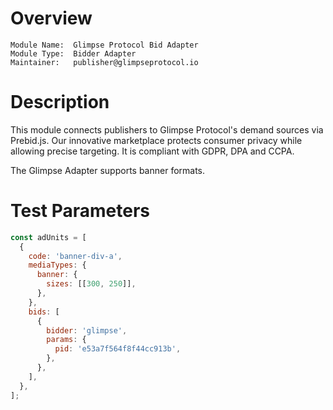 # Overview

```
Module Name:  Glimpse Protocol Bid Adapter
Module Type:  Bidder Adapter
Maintainer:   publisher@glimpseprotocol.io
```

# Description

This module connects publishers to Glimpse Protocol's demand sources via Prebid.js. Our innovative marketplace protects
consumer privacy while allowing precise targeting. It is compliant with GDPR, DPA and CCPA.

The Glimpse Adapter supports banner formats.

# Test Parameters

```javascript
const adUnits = [
  {
    code: 'banner-div-a',
    mediaTypes: {
      banner: {
        sizes: [[300, 250]],
      },
    },
    bids: [
      {
        bidder: 'glimpse',
        params: {
          pid: 'e53a7f564f8f44cc913b',
        },
      },
    ],
  },
];
```
